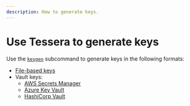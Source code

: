 ```yaml
---
description: How to generate keys.
---
```


# Use Tessera to generate keys

Use the [`keygen`](../../Reference/CLI/CLI-Subcommands.md#keygen) subcommand to generate keys in
the following formats:

* [File-based keys](File-Stored-Keys.md)
* Vault keys:
    * [AWS Secrets Manager](AWS-Secrets-Manager.md)
    * [Azure Key Vault](Azure-Key-Vault.md)
    * [HashiCorp Vault](Hashicorp-Vault.md)

